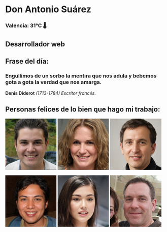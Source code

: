 # Don Antonio Suárez
### Valencia:  31°C 🌡️
## Desarrollador web
## Frase del día:
<!-- START QUOTE -->
### Engullimos de un sorbo la mentira que nos adula y bebemos gota a gota la verdad que nos amarga.
**Denis Diderot** *(1713-1784) Escritor francés.*
<!-- END QUOTE -->






## Personas felices de lo bien que hago mi trabajo:

<p float="left">
  <img src="src/image_0.png" width="32%" />
  <img src="src/image_1.png" width="32%" /> 
  <img src="src/image_2.png" width="32%" />
</p>
<p float="left">
  <img src="src/image_3.png" width="32%" />
  <img src="src/image_4.png" width="32%" /> 
  <img src="src/image_5.png" width="32%" />
</p>